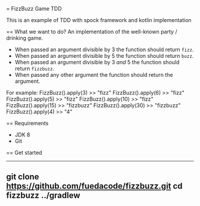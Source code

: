 = FizzBuzz Game TDD

This is an example of TDD with spock framework and kotlin implementation

== What we want to do?
An implementation of the well-known party / drinking game.

- When passed an argument divisible by 3 the function should return `fizz`.
- When passed an argument divisible by 5 the function should return `buzz`.
- When passed an argument divisible by 3 _and_ 5 the function should return `fizzbuzz`.
- When passed any other argument the function should return the argument.

For example:
FizzBuzz().apply(3) >> "fizz"
FizzBuzz().apply(6) >> "fizz"
FizzBuzz().apply(5) >> "fizz"
FizzBuzz().apply(10) >> "fizz"
FizzBuzz().apply(15) >> "fizzbuzz"
FizzBuzz().apply(30) >> "fizzbuzz"
FizzBuzz().apply(4) >> "4"

== Requirements

* JDK 8
* Git

== Get started

----
git clone https://github.com/fuedacode/fizzbuzz.git
cd fizzbuzz
../gradlew
----